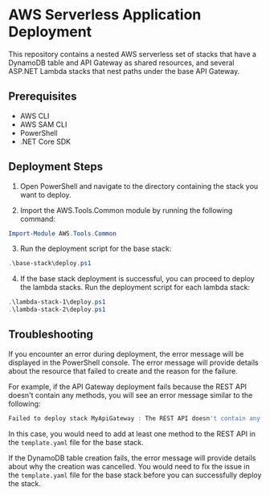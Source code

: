 # AWS Serverless Application Deployment

This repository contains a nested AWS serverless set of stacks that have a DynamoDB table and API Gateway as shared resources, and several ASP.NET Lambda stacks that nest paths under the base API Gateway.

## Prerequisites

- AWS CLI
- AWS SAM CLI
- PowerShell
- .NET Core SDK

## Deployment Steps

1. Open PowerShell and navigate to the directory containing the stack you want to deploy.

2. Import the AWS.Tools.Common module by running the following command:

```powershell
Import-Module AWS.Tools.Common
```

3. Run the deployment script for the base stack:

```powershell
.\base-stack\deploy.ps1
```

4. If the base stack deployment is successful, you can proceed to deploy the lambda stacks. Run the deployment script for each lambda stack:

```powershell
.\lambda-stack-1\deploy.ps1
.\lambda-stack-2\deploy.ps1
```

## Troubleshooting

If you encounter an error during deployment, the error message will be displayed in the PowerShell console. The error message will provide details about the resource that failed to create and the reason for the failure.

For example, if the API Gateway deployment fails because the REST API doesn't contain any methods, you will see an error message similar to the following:

```powershell
Failed to deploy stack MyApiGateway : The REST API doesn't contain any methods (Service: ApiGateway, Status Code: 400, Request ID: 2137230d-8837-40fb-83bd-af36e0d1277f)
```

In this case, you would need to add at least one method to the REST API in the `template.yaml` file for the base stack.

If the DynamoDB table creation fails, the error message will provide details about why the creation was cancelled. You would need to fix the issue in the `template.yaml` file for the base stack before you can successfully deploy the stack.